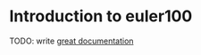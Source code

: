 # Introduction to euler100

TODO: write [great documentation](http://jacobian.org/writing/what-to-write/)
